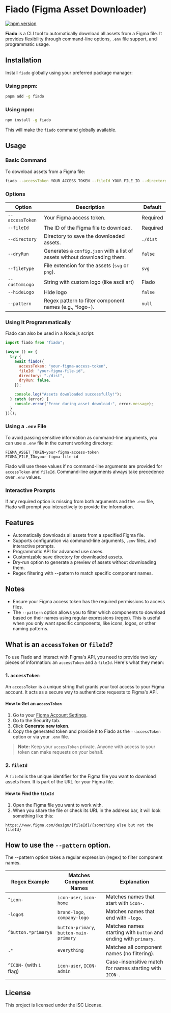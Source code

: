 # Fiado (Figma Asset Downloader)

[![npm version](https://badge.fury.io/js/fiado.svg)](https://www.npmjs.com/package/fiado)

**Fiado** is a CLI tool to automatically download all assets from a Figma file. It provides flexibility through command-line options, `.env` file support, and programmatic usage.

## Installation

Install `fiado` globally using your preferred package manager:

### Using pnpm:

```bash
pnpm add -g fiado
```

### Using npm:

```bash
npm install -g fiado
```

This will make the `fiado` command globally available.

## Usage

### Basic Command

To download assets from a Figma file:

```bash
fiado --accessToken YOUR_ACCESS_TOKEN --fileId YOUR_FILE_ID --directory ./assets
```

### Options

| Option          | Description                                                               | Default  |
| --------------- | ------------------------------------------------------------------------- | -------- |
| `--accessToken` | Your Figma access token.                                                  | Required |
| `--fileId`      | The ID of the Figma file to download.                                     | Required |
| `--directory`   | Directory to save the downloaded assets.                                  | `./dist` |
| `--dryRun`      | Generates a `config.json` with a list of assets without downloading them. | `false`  |
| `--fileType`    | File extension for the assets (`svg` or `png`).                           | `svg`    |
| `--customLogo`  | String with custom logo (like ascii art)                                  | Fiado    |
| `--hideLogo`    | Hide logo                                                                 | `false`  |
| `--pattern`     | Regex pattern to filter component names (e.g., ^logo-).                   | `null`   |

### Using It Programmatically

Fiado can also be used in a Node.js script:

```js
import fiado from "fiado";

(async () => {
  try {
    await fiado({
      accessToken: "your-figma-access-token",
      fileId: "your-figma-file-id",
      directory: "./dist",
      dryRun: false,
    });

    console.log("Assets downloaded successfully!");
  } catch (error) {
    console.error("Error during asset download:", error.message);
  }
})();
```

### Using a `.env` File

To avoid passing sensitive information as command-line arguments, you can use a `.env` file in the current working directory:

```env
FIGMA_ASSET_TOKEN=your-figma-access-token
FIGMA_FILE_ID=your-figma-file-id
```

Fiado will use these values if no command-line arguments are provided for `accessToken` and `fileId`. Command-line arguments always take precedence over `.env` values.

### Interactive Prompts

If any required option is missing from both arguments and the `.env` file, Fiado will prompt you interactively to provide the information.

## Features

- Automatically downloads all assets from a specified Figma file.
- Supports configuration via command-line arguments, `.env` files, and interactive prompts.
- Programmatic API for advanced use cases.
- Customizable save directory for downloaded assets.
- Dry-run option to generate a preview of assets without downloading them.
- Regex filtering with --pattern to match specific component names.

## Notes

- Ensure your Figma access token has the required permissions to access files.
- The `--pattern` option allows you to filter which components to download based on their names using regular expressions (regex).
  This is useful when you only want specific components, like icons, logos, or other naming patterns.

## What is an `accessToken` or `fileId`?

To use Fiado and interact with Figma's API, you need to provide two key pieces of information: an `accessToken` and a `fileId`. Here's what they mean:

### 1. `accessToken`

An `accessToken` is a unique string that grants your tool access to your Figma account. It acts as a secure way to authenticate requests to Figma's API.

#### How to Get an `accessToken`

1. Go to your [Figma Account Settings](https://www.figma.com/settings).
2. Go to the Security tab.
3. Click **Generate new token**.
4. Copy the generated token and provide it to Fiado as the `--accessToken` option or via your `.env` file.

> **Note:** Keep your `accessToken` private. Anyone with access to your token can make requests on your behalf.

### 2. `fileId`

A `fileId` is the unique identifier for the Figma file you want to download assets from. It is part of the URL for your Figma file.

#### How to Find the `fileId`

1. Open the Figma file you want to work with.
2. When you share the file or check its URL in the address bar, it will look something like this:

`https://www.figma.com/design/{fileId}/{something else but not the fileId}`

## How to use the `--pattern` option.

The --pattern option takes a regular expression (regex) to filter component names.

| **Regex Example**        | **Matches Component Names**             | **Explanation**                                                 |
| ------------------------ | --------------------------------------- | --------------------------------------------------------------- |
| `^icon-`                 | `icon-user`, `icon-home`                | Matches names that start with `icon-`.                          |
| `-logo$`                 | `brand-logo`, `company-logo`            | Matches names that end with `-logo`.                            |
| `^button.*primary$`      | `button-primary`, `button-main-primary` | Matches names starting with `button` and ending with `primary`. |
| `.*`                     | `everything`                            | Matches all component names (no filtering).                     |
| `^ICON-` (with `i` flag) | `icon-user`, `ICON-admin`               | Case-insensitive match for names starting with `ICON-`.         |

## License

This project is licensed under the ISC License.
